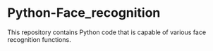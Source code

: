 # Python-Face_recognition
This repository contains Python code that is capable of various face recognition functions.
